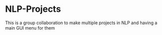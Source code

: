 # NLP-Projects
This is a group collaboration to make multiple projects in NLP and having a main GUI menu for them
